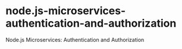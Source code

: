 # node.js-microservices-authentication-and-authorization
Node.js Microservices: Authentication and Authorization
